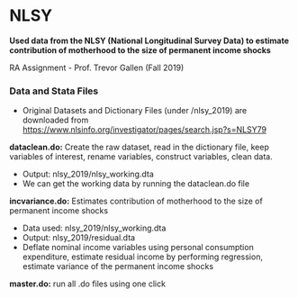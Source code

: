 # NLSY

**Used data from the NLSY (National Longitudinal Survey Data) to estimate contribution of motherhood to the size of permanent income shocks**

RA Assignment - Prof. Trevor Gallen (Fall 2019)

### Data and Stata Files
-  Original Datasets and Dictionary Files (under /nlsy_2019) are downloaded from https://www.nlsinfo.org/investigator/pages/search.jsp?s=NLSY79

**dataclean.do:** Create the raw dataset, read in the dictionary file, keep variables of interest, rename variables, construct variables, clean data.
-  Output: nlsy_2019/nlsy_working.dta
-  We can get the working data by running the dataclean.do file

**incvariance.do:** Estimates contribution of motherhood to the size of permanent income shocks
- Data used: nlsy_2019/nlsy_working.dta 
- Output: nlsy_2019/residual.dta
- Deflate nominal income variables using personal consumption expenditure, estimate residual income by performing regression, estimate variance of the permanent income shocks  

**master.do:** run all .do files using one click
